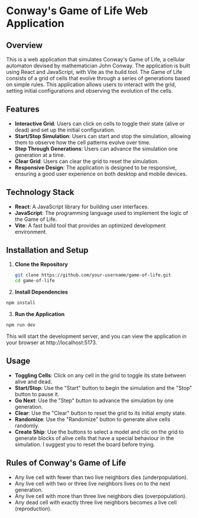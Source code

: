 # Conway's Game of Life Web Application

## Overview

This is a web application that simulates Conway's Game of Life, a cellular automaton devised by mathematician John Conway. The application is built using React and JavaScript, with Vite as the build tool. The Game of Life consists of a grid of cells that evolve through a series of generations based on simple rules. This application allows users to interact with the grid, setting initial configurations and observing the evolution of the cells.

## Features

- **Interactive Grid**: Users can click on cells to toggle their state (alive or dead) and set up the initial configuration.
- **Start/Stop Simulation**: Users can start and stop the simulation, allowing them to observe how the cell patterns evolve over time.
- **Step Through Generations**: Users can advance the simulation one generation at a time.
- **Clear Grid**: Users can clear the grid to reset the simulation.
- **Responsive Design**: The application is designed to be responsive, ensuring a good user experience on both desktop and mobile devices.

## Technology Stack

- **React**: A JavaScript library for building user interfaces.
- **JavaScript**: The programming language used to implement the logic of the Game of Life.
- **Vite**: A fast build tool that provides an optimized development environment.

## Installation and Setup

1. **Clone the Repository**
   ```bash
   git clone https://github.com/your-username/game-of-life.git
   cd game-of-life
   ```
2. **Install Dependencies**
```bash
npm install
```

3. **Run the Application**
```bash
npm run dev
```
This will start the development server, and you can view the application in your browser at http://localhost:5173.

## Usage
- **Toggling Cells**: Click on any cell in the grid to toggle its state between alive and dead.
- **Start/Stop**: Use the "Start" button to begin the simulation and the "Stop" button to pause it.
- **Go Next**: Use the "Step" button to advance the simulation by one generation.
- **Clear**: Use the "Clear" button to reset the grid to its initial empty state.
- **Randomize**: Use the "Randomize" button to generate alive cells randomly.
- **Create Ship**: Use the buttons to select a model and clic on the grid to generate blocks of alive cells that have a special behaviour in the simulation. I suggest you to reset the board before trying.
  
## Rules of Conway's Game of Life
- Any live cell with fewer than two live neighbors dies (underpopulation).
- Any live cell with two or three live neighbors lives on to the next generation.
- Any live cell with more than three live neighbors dies (overpopulation).
- Any dead cell with exactly three live neighbors becomes a live cell (reproduction).

